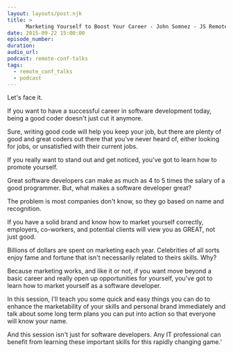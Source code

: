```yaml
---
layout: layouts/post.njk
title: >
      Marketing Yourself to Boost Your Career - John Somnez - JS Remote Conf 2015
date: 2015-09-22 15:00:00
episode_number: 
duration: 
audio_url: 
podcast: remote-conf-talks
tags: 
  - remote_conf_talks
  - podcast
---
```


Let's face it.

If you want to have a successful career in software development today, being a good coder doesn't just cut it anymore.

Sure, writing good code will help you keep your job, but there are plenty of good and great coders out there that you've never heard of, either looking for jobs, or unsatisfied with their current jobs.

If you really want to stand out and get noticed, you've got to learn how to promote yourself.

Great software developers can make as much as 4 to 5 times the salary of a good programmer. But, what makes a software developer great?

The problem is most companies don't know, so they go based on name and recognition.

If you have a solid brand and know how to market yourself correctly, employers, co-workers, and potential clients will view you as GREAT, not just good.

Billions of dollars are spent on marketing each year. Celebrities of all sorts enjoy fame and fortune that isn't necessarily related to theirs skills. Why?

Because marketing works, and like it or not, if you want move beyond a basic career and really open up opportunities for yourself, you've got to learn how to market yourself as a software developer.

In this session, I'll teach you some quick and easy things you can do to enhance the marketability of your skills and personal brand immediately and talk about some long term plans you can put into action so that everyone will know your name.

And this session isn't just for software developers. Any IT professional can benefit from learning these important skills for this rapidly changing game.'


